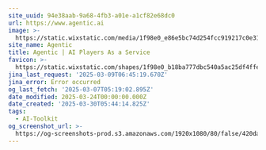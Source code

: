 ```yaml
---
site_uuid: 94e38aab-9a68-4fb3-a01e-a1cf82e68dc0
url: https://www.agentic.ai
image: >-
  https://static.wixstatic.com/media/1f98e0_e86e5bc74d254fcc919217c0e3121efe~mv2.jpg/v1/fill/w_600,h_315,al_c/1f98e0_e86e5bc74d254fcc919217c0e3121efe~mv2.jpg
site_name: Agentic
title: Agentic | AI Players As a Service
favicon: >-
  https://static.wixstatic.com/shapes/1f98e0_b18ba777dbc540a5ac25df4ffeba76aa.svg
jina_last_request: '2025-03-09T06:45:19.670Z'
jina_error: Error occurred
og_last_fetch: '2025-03-07T05:19:02.895Z'
date_modified: 2025-03-24T00:00:00.000Z
date_created: '2025-03-30T05:44:14.825Z'
tags:
  - AI-Toolkit
og_screenshot_url: >-
  https://og-screenshots-prod.s3.amazonaws.com/1920x1080/80/false/420dac746a271b25cabd4a95e5d33fcb052506e8e7b729b6f995565b20ff3bc0.jpeg
---
```


